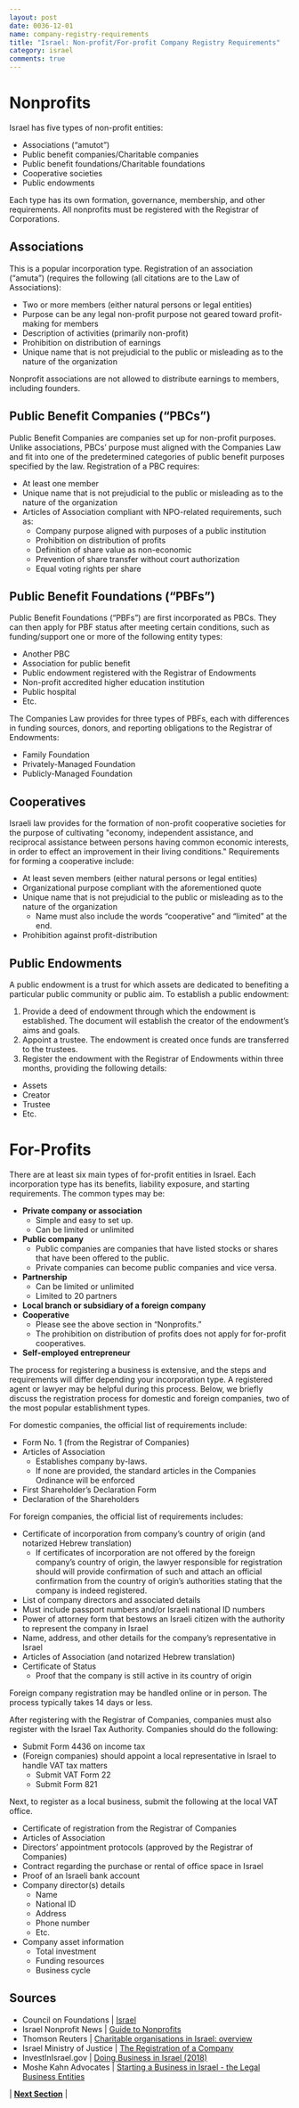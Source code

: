 ```yaml
---
layout: post
date: 0036-12-01
name: company-registry-requirements
title: "Israel: Non-profit/For-profit Company Registry Requirements"
category: israel
comments: true
---
```


# Nonprofits
Israel has five types of non-profit entities: 
- Associations (“amutot”)
- Public benefit companies/Charitable companies
- Public benefit foundations/Charitable foundations
- Cooperative societies
- Public endowments

Each type has its own formation, governance, membership, and other requirements. All nonprofits must be registered with the Registrar of Corporations. 
 
## Associations 
This is a popular incorporation type. Registration of an association (“amuta”) (requires the following (all citations are to the Law of Associations): 
- Two or more members (either natural persons or legal entities)
- Purpose can be any legal non-profit purpose not geared toward profit-making for members
- Description of activities (primarily non-profit)
- Prohibition on distribution of earnings
- Unique name that is not prejudicial to the public or misleading as to the nature of the organization

Nonprofit associations are not allowed to distribute earnings to members, including founders. 

## Public Benefit Companies (“PBCs”)
Public Benefit Companies are companies set up for non-profit purposes. Unlike associations, PBCs’ purpose must aligned with the Companies Law and fit into one of the predetermined categories of public benefit purposes specified by the law. 
Registration of a PBC requires:
- At least one member
- Unique name that is not prejudicial to the public or misleading as to the nature of the organization
- Articles of Association compliant with NPO-related requirements, such as:
  - Company purpose aligned with purposes of a public institution
  - Prohibition on distribution of profits 
  - Definition of share value as non-economic 
  - Prevention of share transfer without court authorization
  - Equal voting rights per share

## Public Benefit Foundations (“PBFs”)
Public Benefit Foundations (“PBFs”) are first incorporated as PBCs. They can then apply for PBF status after meeting certain conditions, such as funding/support one or more of the following entity types:
- Another PBC
- Association for public benefit
- Public endowment registered with the Registrar of Endowments
- Non-profit accredited higher education institution
- Public hospital
- Etc. 

The Companies Law provides for three types of PBFs, each with differences in funding sources, donors, and reporting obligations to the Registrar of Endowments:
- Family Foundation 
- Privately-Managed Foundation
- Publicly-Managed Foundation

## Cooperatives
Israeli law provides for the formation of non-profit cooperative societies for the purpose of cultivating "economy, independent assistance, and reciprocal assistance between persons having common economic interests, in order to effect an improvement in their living conditions." 
Requirements for forming a cooperative include:
- At least seven members (either natural persons or legal entities)
- Organizational purpose compliant with the aforementioned quote
- Unique name that is not prejudicial to the public or misleading as to the nature of the organization
  - Name must also include the words “cooperative” and “limited” at the end.
- Prohibition against profit-distribution 

## Public Endowments
A public endowment is a trust for which assets are dedicated to benefiting a particular public community or public aim. 
To establish a public endowment:
1. Provide a deed of endowment through which the endowment is established. The document will establish the creator of the endowment’s aims and goals. 
2. Appoint a trustee. The endowment is created once funds are transferred to the trustees. 
3. Register the endowment with the Registrar of Endowments within three months, providing the following details:
  - Assets
  - Creator
  - Trustee
  - Etc.

# For-Profits
There are at least six main types of for-profit entities in Israel. Each incorporation type has its benefits, liability exposure, and starting requirements. The common types may be:
- **Private company or association**
  - Simple and easy to set up.
  - Can be limited or unlimited
- **Public company**
  - Public companies are companies that have listed stocks or shares that have been offered to the public.
  - Private companies can become public companies and vice versa.
- **Partnership**
  - Can be limited or unlimited
  - Limited to 20 partners
- **Local branch or subsidiary of a foreign company**
- **Cooperative**
  - Please see the above section in “Nonprofits.”
  - The prohibition on distribution of profits does not apply for for-profit cooperatives.
- **Self-employed entrepreneur**

The process for registering a business is extensive, and the steps and requirements will differ depending your incorporation type. A registered agent or lawyer may be helpful during this process. Below, we briefly discuss the registration process for domestic and foreign companies, two of the most popular establishment types. 

For domestic companies, the official list of requirements include:
- Form No. 1 (from the Registrar of Companies)
- Articles of Association 
  - Establishes company by-laws. 
  - If none are provided, the standard articles in the Companies Ordinance will be enforced
- First Shareholder’s Declaration Form
- Declaration of the Shareholders

For foreign companies, the official list of requirements includes:
- Certificate of incorporation from company’s country of origin (and notarized Hebrew translation)
  - If certificates of incorporation are not offered by the foreign company’s country of origin, the lawyer responsible for registration should will provide confirmation of such and attach an official confirmation from the country of origin’s authorities stating that the company is indeed registered. 
- List of company directors and associated details
- Must include passport numbers and/or Israeli national ID numbers
- Power of attorney form that bestows an Israeli citizen with the authority to represent the company in Israel
- Name, address, and other details for the company’s representative in Israel
- Articles of Association (and notarized Hebrew translation)
- Certificate of Status
  - Proof that the company is still active in its country of origin

Foreign company registration may be handled online or in person. The process typically takes 14 days or less. 

After registering with the Registrar of Companies, companies must also register with the Israel Tax Authority. Companies should do the following:
- Submit Form 4436 on income tax
- (Foreign companies) should appoint a local representative in Israel to handle VAT tax matters
  - Submit VAT Form 22
  - Submit Form 821

Next, to register as a local business, submit the following at the local VAT office. 
- Certificate of registration from the Registrar of Companies
- Articles of Association
- Directors’ appointment protocols (approved by the Registrar of Companies)
- Contract regarding the purchase or rental of office space in Israel
- Proof of an Israeli bank account
- Company director(s) details
  - Name
  - National ID
  - Address
  - Phone number
  - Etc.
- Company asset information
  - Total investment
  - Funding resources
  - Business cycle



Sources
---
- Council on Foundations | [Israel](https://www.cof.org/content/israel)
- Israel Nonprofit News | [Guide to Nonprofits](http://www.israelnonprofitnews.com/guide-to-non-profits/)
- Thomson Reuters | [Charitable organisations in Israel: overview](https://uk.practicallaw.thomsonreuters.com/5-633-3670?transitionType=Default&contextData=(sc.Default)&firstPage=true&bhcp=1&comp=pluk)
- Israel Ministry of Justice | [The Registration of a Company](http://www.justice.gov.il/En/Units/IsraeliCorporations/CompaniesRegistrar/Pages/RegistrationOfCompany.aspx)
- InvestInIsrael.gov | [Doing Business in Israel (2018)](http://investinisrael.gov.il/HowWeHelp/Documents/Doing_Business.pdf)
- Moshe Kahn Advocates | [Starting a Business in Israel - the Legal Business Entities](http://www.kahn.co.il/Articles-and-Media/starting-a-business-in-israel-the-legal-business-entities.html)



| **[Next Section]( https://neo-project.github.io/global-blockchain-compliance-hub//israel/israel-team-member-nationality-requirements.html)** |
